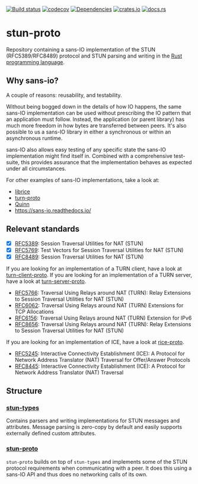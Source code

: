 [![Build status](https://github.com/ystreet/stun-proto/actions/workflows/rust.yml/badge.svg?branch=main)](https://github.com/ystreet/stun-proto/actions)
[![codecov](https://codecov.io/gh/ystreet/stun-proto/branch/main/graph/badge.svg)](https://codecov.io/gh/ystreet/stun-proto)
[![Dependencies](https://deps.rs/repo/github/ystreet/stun-proto/status.svg)](https://deps.rs/repo/github/ystreet/stun-proto)
[![crates.io](https://img.shields.io/crates/v/stun-proto.svg)](https://crates.io/crates/stun-proto)
[![docs.rs](https://docs.rs/stun-proto/badge.svg)](https://docs.rs/stun-proto)

# stun-proto

Repository containing a sans-IO implementation of the STUN (RFC5389/RFC8489) protocol
and STUN parsing and writing in the [Rust programming language](https://www.rust-lang.org/).

## Why sans-io?

A couple of reasons: reusability, and testability.

Without being bogged down in the details of how IO happens, the same sans-IO
implementation can be used without prescribing the IO pattern that an application
must follow. Instead, the application (or parent library) has much more freedom
in how bytes are transferred between peers. It's also possible to us a sans-IO
library in either a synchronous or within an asynchronous runtime.

sans-IO also allows easy testing of any specific state the sans-IO
implementation might find itself in. Combined with a comprehensive test-suite,
this provides assurance that the implementation behaves as expected under all
circumstances.

For other examples of sans-IO implementations, take a look at:
- [librice](https://github.com/ystreet/librice)
- [turn-proto](https://github.com/ystreet/turn-proto)
- [Quinn](https://github.com/quinn-rs/quinn/)
- https://sans-io.readthedocs.io/

## Relevant standards

 - [x] [RFC5389](https://tools.ietf.org/html/rfc5389):
   Session Traversal Utilities for NAT (STUN)
 - [x] [RFC5769](https://tools.ietf.org/html/rfc5769):
   Test Vectors for Session Traversal Utilities for NAT (STUN)
 - [x] [RFC8489](https://tools.ietf.org/html/rfc8489):
   Session Traversal Utilities for NAT (STUN)

If you are looking for an implementation of a TURN client, have a look at
[turn-client-proto](https://docs.rs/turn-client-proto/latest/turn_client_proto).
If you are looking for an implementation of a TURN server, have a look at
[turn-server-proto](https://docs.rs/turn-server-proto/latest/turn_server_proto).

 - [RFC5766](https://tools.ietf.org/html/rfc5766):
   Traversal Using Relays around NAT (TURN): Relay Extensions to Session
   Traversal Utilities for NAT (STUN)
 - [RFC6062](https://tools.ietf.org/html/rfc6062):
   Traversal Using Relays around NAT (TURN) Extensions for TCP Allocations
 - [RFC6156](https://tools.ietf.org/html/rfc6156):
   Traversal Using Relays around NAT (TURN) Extension for IPv6
 - [RFC8656](https://tools.ietf.org/html/rfc8656):
   Traversal Using Relays around NAT (TURN): Relay Extensions to Session
   Traversal Utilities for NAT (STUN)

If you are looking for an implementation of ICE, have a look at
[rice-proto](https://docs.rs/rice-proto/latest/rice_proto).

 - [RFC5245](https://tools.ietf.org/html/rfc5245):
   Interactive Connectivity Establishment (ICE): A Protocol for Network Address
   Translator (NAT) Traversal for Offer/Answer Protocols
 - [RFC8445](https://tools.ietf.org/html/rfc8445):
   Interactive Connectivity Establishment (ICE): A Protocol for Network Address
   Translator (NAT) Traversal

## Structure

### [stun-types](https://github.com/ystreet/stun-proto/tree/main/stun-types)

Contains parsers and writing implementations for STUN messages and attributes.
Message parsing is zero-copy by default and easily supports externally defined
custom attributes.

### [stun-proto](https://github.com/ystreet/stun-proto/tree/main/stun-proto)

`stun-proto` builds on top of `stun-types` and implements some of the
STUN protocol requirements when communicating with a peer. It does this using a
sans-IO API and thus does no networking calls of its own.
